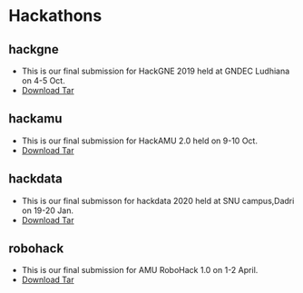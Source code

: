 # Hackathons

## hackgne

* This is our final submission for HackGNE 2019 held at GNDEC Ludhiana on 4-5 Oct.
* [Download Tar](https://github.com/ahampriyanshu/meta/raw/main/error_404.tar.xz)

## hackamu

* This is our final submission for HackAMU 2.0  held on 9-10 Oct.
* [Download Tar](https://github.com/ahampriyanshu/meta/raw/main/hackamu_2.tar.xz)

## hackdata

* This is our final submisson for hackdata 2020 held at SNU campus,Dadri on 19-20 Jan.
* [Download Tar](https://github.com/ahampriyanshu/meta/raw/main/janshakti.tar.xz)

## robohack

* This is our final submission for AMU RoboHack 1.0 on 1-2 April.
* [Download Tar](https://github.com/ahampriyanshu/meta/raw/main/amurobohack_1.tar.xz)
